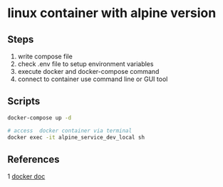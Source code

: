 # linux container with alpine version

## Steps
1. write compose file
2. check .env file to setup environment variables
3. execute docker and docker-compose command
4. connect to container use command line or GUI tool

## Scripts

``` bash
docker-compose up -d  

# access  docker container via terminal
docker exec -it alpine_service_dev_local sh

```

## References
1 [docker doc](https://hub.docker.com/_/alpine?tab=description)
